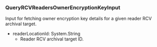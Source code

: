 ### QueryRCVReadersOwnerEncryptionKeyInput
Input for fetching owner encryption key details for a given reader RCV archival target.

- readerLocationId: System.String
  - Reader RCV archival target ID.
